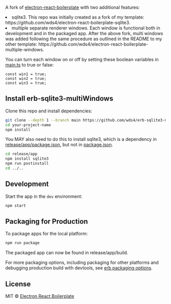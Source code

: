 A fork of [electron-react-boilerplate](https://github.com/electron-react-boilerplate/electron-react-boilerplate) with two additional features:
<li>sqlite3. This repo was initially created as a fork of my template: https://github.com/wds4/electron-react-boilerplate-sqlite3.</li>
<li>multiple separate renderer windows. Each window is functional both in development and in the packaged app. After the above fork, multi windows was added following the same procedure as outlined in the README to my other template: https://github.com/wds4/electron-react-boilerplate-multiple-windows.</li>

You can turn each window on or off by setting these boolean variables in [main.ts](https://github.com/wds4/erb-sqlite3-multiWindows/blob/main/src/main/main.ts) to true or false:
```
const win1 = true;
const win2 = true;
const win3 = true;
```

## Install erb-sqlite3-multiWindows

Clone this repo and install dependencies:

```bash
git clone --depth 1 --branch main https://github.com/wds4/erb-sqlite3-multiWindows.git your-project-name
cd your-project-name
npm install
```

You MAY also need to do this to install sqlite3, which is a dependency in [release/app/package.json](https://github.com/wds4/electron-react-boilerplate-sqlite3/blob/main/release/app/package.json), but not in [package.json](https://github.com/wds4/electron-react-boilerplate-sqlite3/blob/main/package.json).

```bash
cd release/app
npm install sqlite3
npm run postinstall
cd ../..
```

## Development

Start the app in the `dev` environment:

```bash
npm start
```

## Packaging for Production

To package apps for the local platform:

```bash
npm run package
```

The packaged app can now be found in release/app/build.

For more packaging options, including packaging for other platforms and debugging production build with devtools, see [erb packaging options](https://electron-react-boilerplate.js.org/docs/packaging).

## License

MIT © [Electron React Boilerplate](https://github.com/electron-react-boilerplate)
